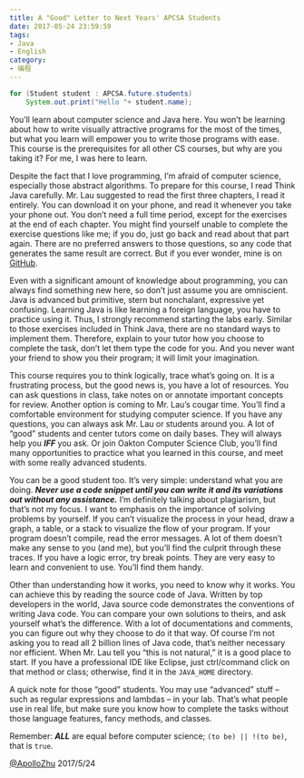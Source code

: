 ```yaml
---
title: A "Good" Letter to Next Years' APCSA Students
date: 2017-05-24 23:59:59
tags:
- Java
- English
category:
- 编程
---
```


```java
for (Student student : APCSA.future.students)
    System.out.print("Hello "+ student.name);
```

You’ll learn about computer science and Java here. You won’t be learning about how to write visually attractive programs for the most of the times, but what you learn will empower you to write those programs with ease. This course is the prerequisites for all other CS courses, but why are you taking it? For me, I was here to learn.

<!-- more -->

Despite the fact that I love programming, I’m afraid of computer science, especially those abstract algorithms. To prepare for this course, I read Think Java carefully. Mr. Lau suggested to read the first three chapters, I read it entirely. You can download it on your phone, and read it whenever you take your phone out. You don’t need a full time period, except for the exercises at the end of each chapter. You might find yourself unable to complete the exercise questions like me; if you do, just go back and read about that part again. There are no preferred answers to those questions, so any code that generates the same result are correct. But if you ever wonder, mine is on [GitHub](https://github.com/ApolloZhu/Think-Java-Exercises).

Even with a significant amount of knowledge about programming, you can always find something new here, so don’t just assume you are omniscient. Java is advanced but primitive, stern but nonchalant, expressive yet confusing. Learning Java is like learning a foreign language, you have to practice using it. Thus, I strongly recommend starting the labs early. Similar to those exercises included in Think Java, there are no standard ways to implement them. Therefore, explain to your tutor how you choose to complete the task, don’t let them type the code for you. And you never want your friend to show you their program; it will limit your imagination.

This course requires you to think logically, trace what’s going on. It is a frustrating process, but the good news is, you have a lot of resources. You can ask questions in class, take notes on or annotate important concepts for review. Another option is coming to Mr. Lau’s cougar time. You’ll find a comfortable environment for studying computer science. If you have any questions, you can always ask Mr. Lau or students around you. A lot of “good” students and center tutors come on daily bases. They will always help you ***IFF*** you ask. Or join Oakton Computer Science Club, you’ll find many opportunities to practice what you learned in this course, and meet with some really advanced students.

You can be a good student too. It’s very simple: understand what you are doing. ***Never use a code snippet until you can write it and its variations out without any assistance.*** I’m definitely talking about plagiarism, but that’s not my focus. I want to emphasis on the importance of solving problems by yourself. If you can’t visualize the process in your head, draw a graph, a table, or a stack to visualize the flow of your program. If your program doesn’t compile, read the error messages. A lot of them doesn’t make any sense to you (and me), but you’ll find the culprit through these traces. If you have a logic error, try break points. They are very easy to learn and convenient to use. You’ll find them handy. 

Other than understanding how it works, you need to know why it works. You can achieve this by reading the source code of Java. Written by top developers in the world, Java source code demonstrates the conventions of writing Java code. You can compare your own solutions to theirs, and ask yourself what’s the difference. With a lot of documentations and comments, you can figure out why they choose to do it that way. Of course I’m not asking you to read all 2 billion lines of Java code, that’s neither necessary nor efficient. When Mr. Lau tell you “this is not natural,” it is a good place to start. If you have a professional IDE like Eclipse, just ctrl/command click on that method or class; otherwise, find it in the `JAVA_HOME` directory.

A quick note for those “good” students. You may use “advanced” stuff – such as regular expressions and lambdas – in your lab. That’s what people use in real life, but make sure you know how to complete the tasks without those language features, fancy methods, and classes.

Remember: ***ALL*** are equal before computer science; `(to be) || !(to be)`, that is `true`.

[@ApolloZhu](https://github.com/ApolloZhu)
2017/5/24
